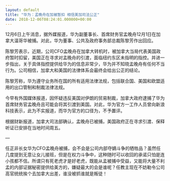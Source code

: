 ```yaml
---
layout: default
title: "华为：孟晚舟在加被暂扣 相信美加司法公正"
date: 2018-12-06T08:24:01.000000+00:00
---
```


12月6日上午消息，据外媒报道，华为副董事长、首席财务官孟晚舟12月1日在加拿大温哥华被捕。对此，华为董事、公共及政府事务部总裁陈黎芳作出回应。

陈黎芳表示，近期，公司CFO孟晚舟在加拿大转机时，被加拿大当局代表美国政府暂时扣留，美国正在寻求对孟晚舟的引渡，面临纽约东区未指明的指控。并进一步指出，关于具体指控提供给华为的信息非常少，华为并不知晓孟晚舟有任何不当行为。公司相信，加拿大和美国的法律体系会最终会给出公正的结论。

陈黎芳称，华为遵守业务所在国的所有适用法律法规，包括联合国、美国和欧盟适用的出口管制和制裁法律法规。

今早有外国媒体报道，因怀疑违反美国对伊朗的贸易制裁，加拿大政府逮捕了华为首席财务官孟晚舟且可能会将其引渡到美国。对此，华为官方一工作人员曾向新浪科技表示，此为不实报道，而华为官方的口径为，不予置评。

根据财新报道，加拿大司法部确认，孟晚舟已被捕，美国政府正在寻求引渡、保释听证已安排在当地时间周五。

—

任正非长女华为CFO孟晚舟被捕，会不会是公司内部夺嫡斗争的牺牲品？虽然任几度提到无意让女儿接班，但是在权力斗争中，这种随时可以收回的承诺只怕是连小孩都不信。所谓只有死老虎才是好老虎，既能从孟被捕中受益，又能将大量不利孟的内部证据秘密提供给美方的，嫌疑最大的会是谁呢？任教主现在不妨勒令公司高官统统挨个去加拿大出差，谁没被抓谁就是叛徒！

